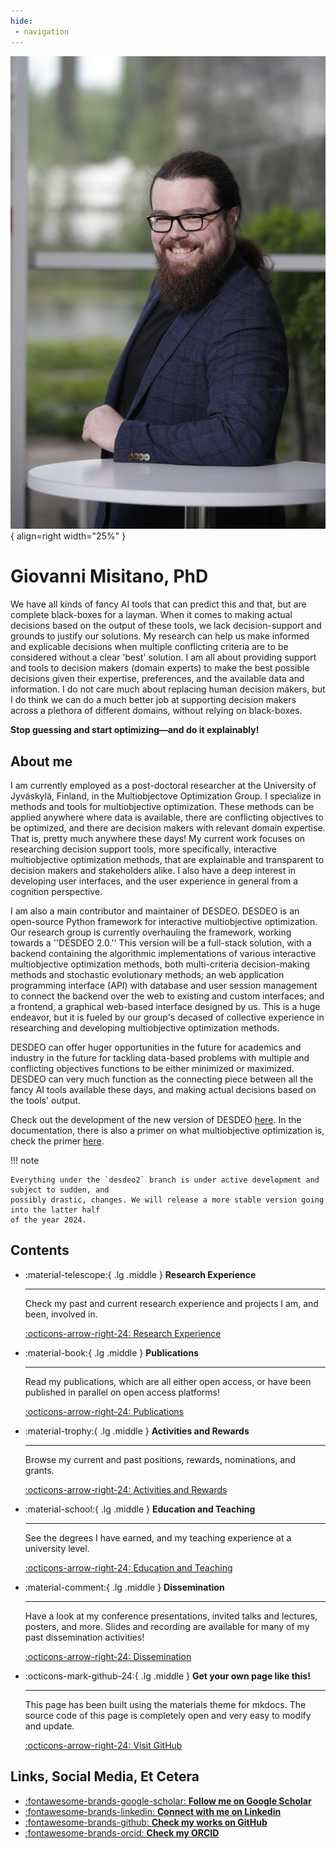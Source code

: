 ```yaml
---
hide:
 - navigation
---
```

![Image title](assets/giovanni.jpg){ align=right width="25%" }
# Giovanni Misitano, PhD
We have all kinds of fancy AI tools that can predict this and that, but are
complete black-boxes for a layman. When it comes to making actual decisions
based on the output of these tools, we lack decision-support and grounds to
justify our solutions. My research can help us make informed and explicable
decisions when multiple conflicting criteria are to be considered without a
clear 'best' solution. I am all about providing support and tools to decision
makers (domain experts) to make the best possible decisions given their
expertise, preferences, and the available data and information. I do not care
much about replacing human decision makers, but I do think we can do a much
better job at supporting decision makers across a plethora of different domains,
without relying on black-boxes.

**Stop guessing and start optimizing—and do it explainably!**

## About me
I am currently employed as a post-doctoral researcher at the University of
Jyväskylä, Finland, in the Multiobjectove Optimization Group. I specialize in
methods and tools for multiobjective optimization. These methods can be applied
anywhere where data is available, there are conflicting objectives to be
optimized, and there are decision makers with relevant domain expertise.  That
is, pretty much anywhere these days! My current work focuses on researching
decision support tools, more specifically, interactive multiobjective
optimization methods, that are explainable and transparent to decision makers
and stakeholders alike. I also have a deep interest in developing user
interfaces, and the user experience in general from a cognition perspective. 

I am also a main contributor and maintainer of DESDEO. DESDEO is an open-source
Python framework for interactive multiobjective optimization. Our research group
is currently overhauling the framework, working towards a ''DESDEO 2.0.'' This
version will be a full-stack solution, with a backend containing the algorithmic
implementations of various interactive multiobjective optimization methods, both
multi-criteria decision-making methods and stochastic evolutionary methods; an
web application programming interface (API) with database and user session
management to connect the backend over the web to existing and custom
interfaces; and a frontend, a graphical web-based interface designed by us.
This is a huge endeavor, but it is fueled by our group's decased of collective
experience in researching and developing multiobjective optimization methods.

DESDEO can offer huger opportunities in the future for academics and industry in
the future for tackling data-based problems with multiple and conflicting
objectives functions to be either minimized or maximized. DESDEO can very much
function as the connecting piece between all the fancy AI tools available these
days, and making actual decisions based on the tools' output.

Check out the development of the new version of DESDEO [here](https://github.com/industrial-optimization-group/DESDEO/tree/desdeo2).
In the documentation, there is also a primer on what multiobjective optimization is,
check the primer [here](https://desdeo.readthedocs.io/en/desdeo2/tutorials/moo_primer/).

!!! note

    Everything under the `desdeo2` branch is under active development and subject to sudden, and
    possibly drastic, changes. We will release a more stable version going into the latter half
    of the year 2024.

## Contents
<div class="grid cards" markdown>

-   :material-telescope:{ .lg .middle } __Research Experience__

    ---

    Check my past and current research experience and projects I am, and been,
    involved in.

    [:octicons-arrow-right-24: Research Experience](./research.md)

-   :material-book:{ .lg .middle } __Publications__

    ---

    Read my publications, which are all either open access,
    or have been published in parallel on open access platforms!

    [:octicons-arrow-right-24: Publications](./publications.md)

-   :material-trophy:{ .lg .middle } __Activities and Rewards__

    ---

    Browse my current and past positions, rewards, nominations, and grants.

    [:octicons-arrow-right-24: Activities and Rewards](./activities.md)

-   :material-school:{ .lg .middle } __Education and Teaching__

    ---

    See the degrees I have earned, and my teaching experience at a university level.

    [:octicons-arrow-right-24: Education and Teaching](./education.md)

-   :material-comment:{ .lg .middle } __Dissemination__

    ---

    Have a look at my conference presentations, invited talks and lectures,
    posters, and more. Slides and recording are available for many of my
    past dissemination activities!

    [:octicons-arrow-right-24: Dissemination](./dissemination.md)

-   :octicons-mark-github-24:{ .lg .middle } __Get your own page like this!__

    ---

    This page has been built using the materials theme for mkdocs.
    The source code of this page is completely open and very easy to
    modify and update. 

    [:octicons-arrow-right-24: Visit GitHub](#)

</div>

## Links, Social Media, Et Cetera
<div class="grid cards" markdown>

- [:fontawesome-brands-google-scholar: __Follow me on Google Scholar__](https://scholar.google.com/citations?user=FH4YQc8AAAAJ&hl=en)
- [:fontawesome-brands-linkedin: __Connect with me on Linkedin__](https://linkedin.com/in/misitano)
- [:fontawesome-brands-github: __Check my works on GitHub__](https://github.com/gialmisi)
- [:fontawesome-brands-orcid: __Check my ORCID__](https://orcid.org/0000-0002-4673-7388)

</div>
